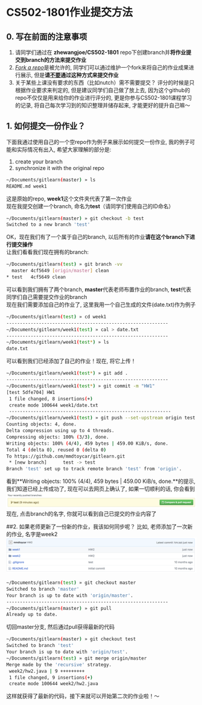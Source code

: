 # CS502-1801作业提交方法
## 0. 写在前面的注意事项  
1. 请同学们通过在 **zhewangjoe/CS502-1801** repo下创建branch并**将作业提交到branch的方法来提交作业**  
2. <u>*Fork a repo*</u>是被允许的, 同学们可以通过维护一个fork来将自己的作业成果进行展示, 但是**请<u>不要</u>通过这种方式来提交作业**  
3. 关于某些上课没有要求的东西（比如nutch）需不需要提交？ 评分的时候是只根据作业要求来判定的, 但是建议同学们自己做了放上去, 因为这个github的repo不仅仅是用来给你的作业进行评分的, 更是你参与CS502-1801课程学习的记录, 将自己每次学习到的知识整理并储存起来, 才能更好的提升自己嘛～

## 1. 如何提交一份作业？
下面我通过使用自己的一个空repo作为例子来展示如何提交一份作业, 我的例子可能和实际情况有出入, 希望大家理解的部分是:  
1. create your branch  
2. synchronize it with the original repo  
```bash
~/Documents/gitlearn(master) » ls                                                               mingdimao@LeoMacBookPro
README.md week1
```
这是原始的repo, **week1**这个文件夹代表了第一次作业  
现在我提交创建一个branch, 命名为**test**（请同学们使用自己的ID命名）  
```bash
~/Documents/gitlearn(master) » git checkout -b test                                             mingdimao@LeoMacBookPro
Switched to a new branch 'test'
```
OK，现在我们有了一个属于自己的branch, 以后所有的作业**请在这个branch下进行提交操作**   
让我们看看我们现在拥有的branch:  
```bash
~/Documents/gitlearn(test) » git branch -vv                                                     mingdimao@LeoMacBookPro
  master 4cf5649 [origin/master] clean
* test   4cf5649 clean
```
可以看到我们拥有了两个branch, **master**代表老师布置作业的branch, **test**代表同学们自己需要提交作业的branch  
现在我们需要添加自己的作业了, 这里我用一个自己生成的文件(date.txt)作为例子  
```bash
~/Documents/gitlearn(test) » cd week1                                                           mingdimao@LeoMacBookPro
------------------------------------------------------------
~/Documents/gitlearn/week1(test) » cal > date.txt                                               mingdimao@LeoMacBookPro
------------------------------------------------------------
~/Documents/gitlearn/week1(test*) » ls                                                          mingdimao@LeoMacBookPro
date.txt
```
可以看到我们已经添加了自己的作业！现在, 将它上传！
```bash
~/Documents/gitlearn/week1(test*) » git add .                                                   mingdimao@LeoMacBookPro
------------------------------------------------------------
~/Documents/gitlearn/week1(test*) » git commit -m "HW1"                                         mingdimao@LeoMacBookPro
[test 5dfe704] HW1
 1 file changed, 8 insertions(+)
 create mode 100644 week1/date.txt
 ------------------------------------------------------------
~/Documents/gitlearn/week1(test) » git push --set-upstream origin test                          mingdimao@LeoMacBookPro
Counting objects: 4, done.
Delta compression using up to 4 threads.
Compressing objects: 100% (3/3), done.
Writing objects: 100% (4/4), 459 bytes | 459.00 KiB/s, done.
Total 4 (delta 0), reused 0 (delta 0)
To https://github.com/mmdtoycar/gitlearn.git
 * [new branch]      test -> test
Branch 'test' set up to track remote branch 'test' from 'origin'.
```
看到**Writing objects: 100% (4/4), 459 bytes | 459.00 KiB/s, done.**的提示, 我们知道已经上传成功了, 现在可以去网页上确认了, 如果一切顺利的话, 你会看到  
![submission succeeded](pic/branch.png)  
现在, 点击branch的名字, 你就可以看到自己已提交的作业内容了

##2. 如果老师更新了一份新的作业，我该如何同步呢？
比如, 老师添加了一次新的作业, 名字是week2
![new homework](pic/hw.png)  
```bash
~/Documents/gitlearn(test) » git checkout master                                                mingdimao@LeoMacBook
Switched to branch 'master'
Your branch is up to date with 'origin/master'.
------------------------------------------------------------
~/Documents/gitlearn(master) » git pull                                                         mingdimao@LeoMacBookPro
Already up to date.
```
切回master分支, 然后通过pull获得最新的代码
```bash
~/Documents/gitlearn(master) » git checkout test                                                mingdimao@LeoMacBookPro
Switched to branch 'test'
Your branch is up to date with 'origin/test'.
~/Documents/gitlearn(test) » git merge origin/master                                            mingdimao@LeoMacBookPro
Merge made by the 'recursive' strategy.
 week2/hw2.java | 9 +++++++++
 1 file changed, 9 insertions(+)
 create mode 100644 week2/hw2.java
```
这样就获得了最新的代码，接下来就可以开始第二次的作业啦！～